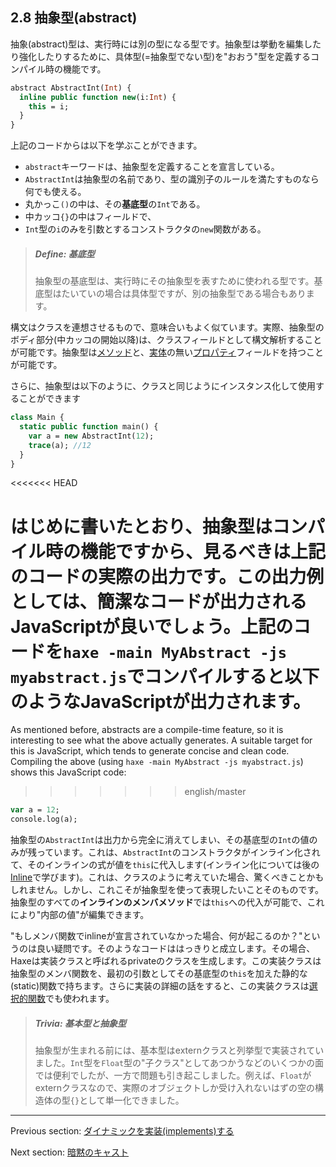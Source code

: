 ## 2.8 抽象型(abstract)

抽象(abstract)型は、実行時には別の型になる型です。抽象型は挙動を編集したり強化したりするために、具体型(=抽象型でない型)を"おおう"型を定義するコンパイル時の機能です。

```haxe
abstract AbstractInt(Int) {
  inline public function new(i:Int) {
    this = i;
  }
}
```

上記のコードからは以下を学ぶことができます。

* `abstract`キーワードは、抽象型を定義することを宣言している。
* `AbstractInt`は抽象型の名前であり、型の識別子のルールを満たすものなら何でも使える。
* 丸かっこ`()`の中は、その**基底型**の`Int`である。
* 中カッコ`{}`の中はフィールドで、
* `Int`型の`i`のみを引数とするコンストラクタの`new`関数がある。

> ##### Define: 基底型
>
> 
> 抽象型の基底型は、実行時にその抽象型を表すために使われる型です。基底型はたいていの場合は具体型ですが、別の抽象型である場合もあります。
> 

構文はクラスを連想させるもので、意味合いもよく似ています。実際、抽象型のボディ部分(中カッコの開始以降)は、クラスフィールドとして構文解析することが可能です。抽象型は[メソッド](class-field-method.md)と、[実体](dictionary.md#define-physical-field)の無い[プロパティ](class-field-property.md)フィールドを持つことが可能です。

さらに、抽象型は以下のように、クラスと同じようにインスタンス化して使用することができます

```haxe
class Main {
  static public function main() {
    var a = new AbstractInt(12);
    trace(a); //12
  }
}
```
<<<<<<< HEAD

はじめに書いたとおり、抽象型はコンパイル時の機能ですから、見るべきは上記のコードの実際の出力です。この出力例としては、簡潔なコードが出力されるJavaScriptが良いでしょう。上記のコードを`haxe -main MyAbstract -js myabstract.js`でコンパイルすると以下のようなJavaScriptが出力されます。
=======
As mentioned before, abstracts are a compile-time feature, so it is interesting to see what the above actually generates. A suitable target for this is JavaScript, which tends to generate concise and clean code. Compiling the above (using `haxe -main MyAbstract -js myabstract.js`) shows this JavaScript code:
>>>>>>> english/master

```haxe
var a = 12;
console.log(a);
```

抽象型の`AbstractInt`は出力から完全に消えてしまい、その基底型の`Int`の値のみが残っています。これは、`AbstractInt`のコンストラクタがインライン化されて、そのインラインの式が値を`this`に代入します(インライン化については後の[Inline](class-field-inline.md)で学びます)。これは、クラスのように考えていた場合、驚くべきことかもしれません。しかし、これこそが抽象型を使って表現したいことそのものです。
抽象型のすべての**インラインのメンバメソッド**では`this`への代入が可能で、これにより"内部の値"が編集できます。

"もしメンバ関数でinlineが宣言されていなかった場合、何が起こるのか？"というのは良い疑問です。そのようなコードははっきりと成立します。その場合、Haxeは実装クラスと呼ばれるprivateのクラスを生成します。この実装クラスは抽象型のメンバ関数を、最初の引数としてその基底型の`this`を加えた静的な(static)関数で持ちます。さらに実装の詳細の話をすると、この実装クラスは[選択的関数](types-abstract-selective-functions.md)でも使われます。

> ##### Trivia: 基本型と抽象型
>
> 抽象型が生まれる前には、基本型はexternクラスと列挙型で実装されていました。`Int`型を`Float`型の"子クラス"としてあつかうなどのいくつかの面では便利でしたが、一方で問題も引き起こしました。例えば、`Float`がexternクラスなので、実際のオブジェクトしか受け入れないはずの空の構造体の型`{}`として単一化できました。

---

Previous section: [ダイナミックを実装(implements)する](types-dynamic-implemented.md)

Next section: [暗黙のキャスト](types-abstract-implicit-casts.md)

